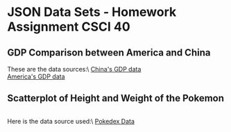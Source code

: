 # JSON Data Sets - Homework Assignment CSCI 40
## GDP Comparison between America and China



These are the data sources:\ 
[China's GDP data](http://api.worldbank.org/v2/countries/CHN/indicators/NY.GDP.MKTP.CD?per_page=5000&format=json)\
[America's GDP data](http://api.worldbank.org/v2/countries/USA/indicators/NY.GDP.MKTP.CD?per_page=5000&format=json)


## Scatterplot of Height and Weight of the Pokemon

![]()

Here is the data source used:\ 
[Pokedex Data](https://raw.githubusercontent.com/Biuni/PokemonGO-Pokedex/master/pokedex.json)

